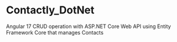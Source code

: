 # Contactly_DotNet
Angular 17 CRUD operation with ASP.NET Core Web API using Entity Framework Core that manages Contacts
